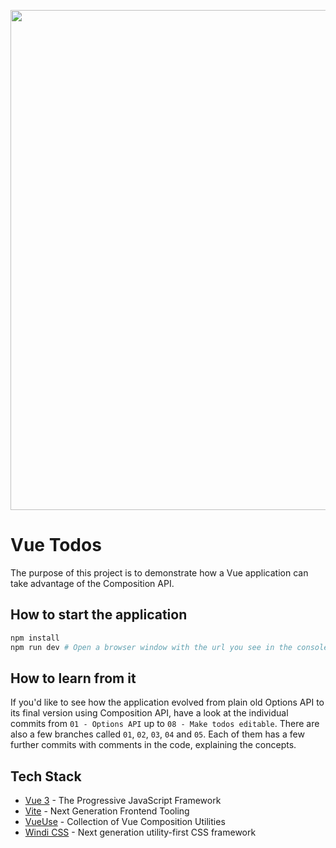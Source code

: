 <p align="center">
    <img src="https://user-images.githubusercontent.com/5655448/186403908-e6253083-1608-4eeb-a60f-053bb871758b.gif" width="800" />
</p>

# Vue Todos

The purpose of this project is to demonstrate how a Vue application can take advantage of the Composition API.

## How to start the application

```bash
npm install
npm run dev # Open a browser window with the url you see in the console output
```

## How to learn from it

If you'd like to see how the application evolved from plain old Options API to its final version using Composition API, have a look at the individual commits from `01 - Options API` up to `08 - Make todos editable`.
There are also a few branches called `01`, `02`, `03`, `04` and `05`. Each of them has a few further commits with comments in the code, explaining the concepts.

## Tech Stack
- [Vue 3](https://vuejs.org/) - The Progressive
  JavaScript Framework
- [Vite](https://vitejs.dev/) - Next Generation Frontend Tooling
- [VueUse](https://vueuse.org/) - Collection of Vue Composition Utilities
- [Windi CSS](https://windicss.org/) - Next generation utility-first CSS framework

